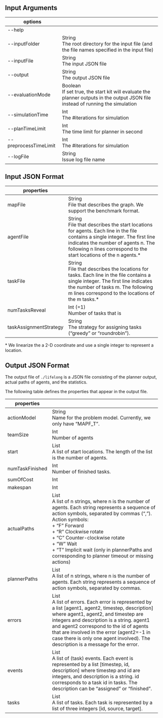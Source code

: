 ## Input Arguments

| options               |                                                                                                                                        |
|-----------------------|----------------------------------------------------------------------------------------------------------------------------------------|
| --help                |                                                                                                                                        |
| --inputFolder         | String <br /> The root directory for the input file (and the file names specified in the input file)                                   |
| --inputFile           | String <br /> The input JSON file                                                                                                      |
| --output              | String  <br /> The output JSON file                                                                                                    |
| --evaluationMode      | Boolean  <br /> If set true, the start kit will evaluate the planner outputs in the output JSON file instead of running the simulation |
| --simulationTime      | Int <br /> The #iterations for simulation                                                                                              |
| --planTimeLimit       | Int <br /> The time limit for planner in second                                                                                        |
| --preprocessTimeLimit | Int <br /> The #iterations for simulation                                                                                              |
| --logFile             | String  <br /> Issue log file name                                                                                                     |

## Input JSON Format


| properties             |                                                                                                                                                                                                                                                |
|------------------------|------------------------------------------------------------------------------------------------------------------------------------------------------------------------------------------------------------------------------------------------|
| mapFile                | String <br /> File that describes the graph. We support the benchmark format.                                                                                                                                                                  |
| agentFile              | String <br /> File that describes the start locations for agents.  Each line in the file contains a single integer. The first line indicates the number of agents n. The following n lines correspond to the start locations of the n agents.* |
| taskFile               | String <br /> File that describes the locations for tasks.  Each line in the file contains a single integer. The first line indicates the number of tasks m. The following m lines correspond to the locations of the m tasks.\*                |
| numTasksReveal         | Int (=1) <br /> Number of tasks that is                                                                                                                                                                                                        |
| taskAssignmentStrategy | String <br /> The strategy for assigning tasks (“greedy” or “roundrobin”).                                                                                                                                                                     |


\* We linearize the a 2-D coordinate and use a single integer to represent a location. 

## Output JSON Format

The output file of `./lifelong` is a JSON file consisting of the planner output, actual paths of agents, and the statistics.

The following table defines the properties that appear in the output file.

| properties      |                                                                                                                                                                                                                                                                                                                                                                                 |
|-----------------|---------------------------------------------------------------------------------------------------------------------------------------------------------------------------------------------------------------------------------------------------------------------------------------------------------------------------------------------------------------------------------|
| actionModel     | String <br /> Name for the problem model. Currently, we only have “MAPF_T”.                                                                                                                                                                                                                                                                                                     |
| teamSize        | Int <br /> Number of agents                                                                                                                                                                                                                                                                                                                                                     |
| start           | List <br />A list of start locations. The length of the list is the number of agents.                                                                                                                                                                                                                                                                                           |
| numTaskFinished | Int <br />Number of finished tasks.                                                                                                                                                                                                                                                                                                                                             |
| sumOfCost       | Int <br />                                                                                                                                                                                                                                                                                                                                                                      |
| makespan        | Int      <br />                                                                                                                                                                                                                                                                                                                                                                 |
| actualPaths     | List <br /> A list of n strings, where n is the number of agents. Each string represents a sequence of action symbols, separated by commas (“,”).<br />  Action symbols: <br />+ “F”  Forward <br />+ “R” Clockwise rotate <br /> + “C” Counter-clockwise rotate <br />+ “W” Wait <br /> + “T” Implicit wait (only in plannerPaths and corresponding to planner timeout or missing actions) |
| plannerPaths    | List<br /> A list of n strings, where n is the number of agents. Each string represents a sequence of action symbols, separated by commas.                                                                                                                                                                                                                                      |
| errors          | List <br />A list of errors. Each error is represented by a list [agent1, agent2, timestep, description] where agent1, agent2, and timestep are integers and description is a string. agent1 and agent2 correspond to the id of agents that are involved in the error (agent2=-1 in case there is only one agent involved). The description is a message for the error.         |
| events          | List <br />A list of (task) events. Each event is represented by a list [timestep, id, description] where timestep and id are integers, and description is a string. id corresponds to a task id in tasks. The description can be “assigned” or “finished”.                                                                                                                     |
| tasks           | List <br />A list of tasks. Each task is represented by a list of three integers [id, source, target].                                                                                                                                                                                                                                                                          |

